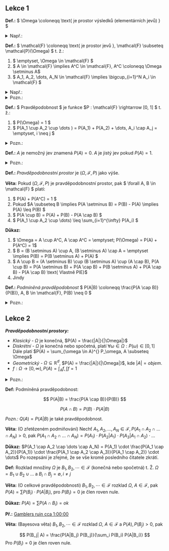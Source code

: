 ## Lekce 1

**Def.:** $ \Omega \coloneqq \text{ je prostor výsledků (elementárních jevů) } $

<details>
<summary>Např.:</summary>

* Pro 1 hod kostkou $\Omega = \{1, 2, 3, 4, 5, 6\} = [6]$
* Pro 2 hody kostkou $\Omega = [6]^2$

</details>

**Def.:** $ \mathcal{F} \coloneqq \text{ je prostor jevů }, \mathcal{F} \subseteq \mathcal{P}(\Omega) $ t. ž.:

1) $ \emptyset, \Omega \in \mathcal{F} $
2) $ A \in \mathcal{F} \implies A^C \in \mathcal{F}, A^C \coloneqq \Omega \setminus A$
3) $ A_1, A_2, \dots, A_N \in \mathcal{F} \implies \bigcup_{i=1}^N A_i \in \mathcal{F} $

<details>
<summary>Např.:</summary>

* $ \{2, 4, 6\} \subseteq \mathcal{P}(\Omega) $, tedy padlo sudé číslo
* $ \{(1, 1), (2, 2), \dots , (6, 6)\} \in \mathcal{F} $, tedy padla stejná čísla

</details>

<details>
<summary>Pozn.:</summary>

Proč nedefinovat $ \mathcal{F} = \mathcal{P}(\Omega) $ ? Protože např. pro terč by se to mohlo chovat divně a tak je vyřadíme. Nebo se pomocí TEMNO dá vytvořit divná množina, u které nelze určit velikost a tedy ani pravděpodobnost.

</details>

**Def.:** $ Pravděpodobnost $ je funkce $P : \mathcal{F} \rightarrow [0, 1] $ t. ž.:

1) $ P(\Omega) = 1 $
2) $ P(A_1 \cup A_2 \cup \dots ) = P(A_1) + P(A_2) + \dots, A_i \cap A_j = \emptyset, i \neq j $

<details>
<summary>Pozn.:</summary>

$ P(\text{ něco se stalo }) = 1 $, pokus nějak dopadl
$ P(\emptyset) = P(\emptyset \cup \emptyset) = P(\emptyset) + P(\emptyset) \implies P(\emptyset) = 0 $
Vlastnost 2 lze škálovat i pro $\infty$ disjunktních množin

</details>

**Def.:** $A$ je nemožný jev znamená $P(A) = 0$. $A$ je jistý jev pokud $P(A) = 1$.

<details>
<summary>Pozn.:</summary>

$A$ je jistý jev. Spíše se říká "skoro jistý", zkracuje se s. j.

</details>

**Def.:** $Pravděpodobnostní$ $prostor$ je $(\Omega, \mathcal{F}, P)$ jako výše.

**Věta:** Pokud $(\Omega, \mathcal{F}, P)$ je pravděpodobnostní prostor, pak $ \forall A, B \in \mathcal{F} $ platí:

1) $ P(A) + P(A^C) = 1 $
2) Pokud $A \subseteq B \implies P(A \setminus B) = P(B) - P(A) \implies P(A) \leq P(B) $
3) $ P(A \cup B) = P(A) + P(B) - P(A \cap B) $
4) $ P(A_1 \cup A_2 \cup \dots) \leq \sum_{i=1}^{\infty} P(A_i) $

**Důkaz:**

1) $ \Omega = A \cup A^C, A \cap A^C = \emptyset; P(\Omega) = P(A) + P(A^C) = 1$
2) $ B = (B \setminus A) \cup A, (B \setminus A) \cap A = \emptyset  \implies P(B) = P(B \setminus A) + P(A) $
3) $ A \cup B = (A \setminus B) \cup (B \setminus A) \cup (A \cap B), P(A \cup B) = P(A \setminus B) + P(A \cap B) + P(B \setminus A) + P(A \cap B) - P(A \cap B) \text{  Vlastně PIE}$
4) Jindy

**Def.:** $Podmíněná$ $pravděpodobnost$ $ P(A|B) \coloneqq \frac{P(A \cap B)}{P(B)}, A, B \in \mathcal{F}, P(B) \neq 0 $

<details>
<summary>Pozn.:</summary>

1. Udává novou pravděpodobnost, kde se "$ \Omega = B $"
2. Pro podmíněnou pravděpodobnost platí všechna pravidla pro pravděpodobnost. Tedy ty body z věty výše.

</details>

## Lekce 2

***Pravděpodobnostní prostory:***

* *Klasický* - $\Omega$ je konečná, $P(A) = \frac{|A|}{|\Omega|}$
* *Diskrétní* - $\Omega$ je konečná nebo spočetná, platí $\forall \omega \in \Omega : P(\omega) \in [0, 1]$ Dále platí $P(A) = \sum_{\omega \in A}^{} P_\omega, A \subseteq \Omega$
* *Geometrický* - $\Omega \subseteq \mathbb{R}^d$, $P(A) = \frac{|A|}{|\Omega|}$, kde $|A| = objem$.
* $f : \Omega \rightarrow [0, \infty), P(A) = \int_A f, \int f = 1$

<details>
<summary>Pozn.:</summary>

Rozdíl mezi klasickým a diskrétním je např. klasická kostka x zobecněná kostka, kde např. $P(6) = 0.1$ atd.

</details>

**Def:** Podmíněná pravděpodobnost:

$$
P(A|B) = \frac{P(A \cap B)}{P(B)}
$$

$$
P(A \cap B) = P(B) \cdot P(A|B)
$$

*Pozn.:* $Q(A) = P(A|B)$ je také pravděpodobnost.

**Věta:** (O zřetězeném podmiňování) Nechť $A_1, A_2, \dots, A_N \in \mathcal{F}, P(A_1 \cap A_2 \cap \dots \cap A_N) > 0$, pak $P(A_1 \cap A_2 \cap \dots \cap A_N) = P(A_1) \cdot  P(A_2 | A_1) \cdot P(A_3 | A_1 \cap A_2) \cdot \dots$

**Důkaz:** $P(A_1 \cap A_2 \cap \dots \cap A_N) = P(A_1) \cdot \frac{P(A_1 \cap A_2)}{P(A_1)} \cdot \frac{P(A_1 \cap A_2 \cap A_3)}{P(A_1 \cap A_2)} \cdot \dots$ Po rozepsání je zřejmé, že se vše kromě posledního čitatele zkrátí.

**Def:** Rozklad množiny $\Omega$ je $B_1, B_2, \cdots \in \mathcal{F}$ (konečná nebo spočetná) t. Ž. $\Omega = B_1 \cup B_2 \cup \dots$ a $B_i \cap B_j = \emptyset, i \neq j$

**Věta:** (O celkové pravděpodobnosti) $B_1, B_2, \cdots \in \mathcal{F}$ rozklad $\Omega$, $A \in \mathcal{F}$, pak $P(A) = \sum P(B_i) \cdot P(A|B_i)$, pro $P(B_i) = 0$ je člen roven nule.

**Důkaz:** $P(A) = \sum P(A \cap B_i) = ok$

**Př.:** [Gamblers ruin cca 1:00:00](https://iuuk.mff.cuni.cz/~samal/video/ls2425/pst1-02.mp4)

**Věta:** (Bayesova věta) $B_1, B_2, \cdots \in \mathcal{F}$ rozklad $\Omega$, $A \in \mathcal{F}$ a $P(A), P(B_j) > 0$, pak

$$
P(B_j| A) = \frac{P(A|B_j) P(B_j)}{\sum_i P(B_i) P(A|B_i)}
$$
Pro $P(B_i) = 0$ je člen roven nule.